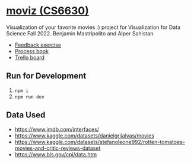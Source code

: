 # [moviz (CS6630)](https://benpm.github.io/moviz/)
Visualization of your favorite movies :) project for Visualization for Data Science Fall 2022. Benjamin Mastripolito and Alper Sahistan

- [Feedback exercise](feedback_exercise.md)
- [Process book](https://github.com/benpm/moviz/wiki/Process-Book)
- [Trello board](https://trello.com/b/SGrGik4Z/moviz)

## Run for Development
1. `npm i`
2. `npm run dev`

## Data Used
- https://www.imdb.com/interfaces/
- https://www.kaggle.com/datasets/danielgrijalvas/movies
- https://www.kaggle.com/datasets/stefanoleone992/rotten-tomatoes-movies-and-critic-reviews-dataset
- https://www.bls.gov/cpi/data.htm